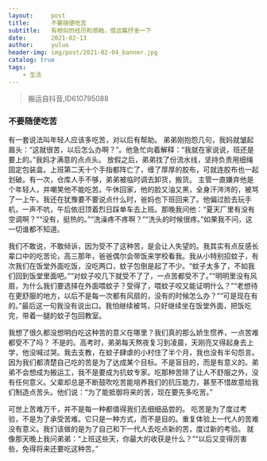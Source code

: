 ```yaml
---
layout:     post
title:      不要随便吃苦
subtitle:   有相似的经历和感触，借这篇抒发一下
date:       2021-02-13
author:     yuluo
header-img: img/post/2021-02-04_banner.jpg
catalog: true
tags:
    - 生活
---
```


> 搬运自抖音,ID610795088

### 不要随便吃苦
有一套说法叫年轻人应该多吃苦，对以后有帮助。
弟弟刚抱怨几句，我妈就皱起眉头：“这就很苦，以后怎么办啊？”。他急忙向着解释：“我就在家说说，班还是要上的。”我妈才满意的点点头。
放假之后，弟弟找了份流水线，坚持负责用细绳固定包装盒。上班第二天十个手指都阵亡了，缠了厚厚的胶布，可就连胶布也一起划破。有一次，仓库人手不够，弟弟被临时调去卸货，搬货。
 主管一直嫌弃他是个年轻人，并嘲笑他不能吃苦。午休回家，他的脸又油又黑，全身汗涔涔的，被骂了一上午。我还在犹豫要不要说点什么时，爸妈也下班回来了。他偏过脸去玩手机，一声不吭，午后依旧顶着烈日踩单车去上班。那晚我问他：“夏天厂里有没有空调啊？”“没有，挺热的。”“洗澡疼不疼啊？”“洗头的时候很疼。”如果我不问，这一切谁都不知道。

我们不敢说，不敢倾诉，因为受不了这种苦，是会让人失望的。我其实有点反感长辈口中的吃苦论，高三那年，爸爸偶尔会带饭来学校看我。我从小特别招蚊子，有次我们在饭堂外面吃饭，没吃两口，蚊子包倒是起了不少。“蚊子太多了，不如我们回到饭堂里面吧。”“对蚊子咬几下就受不了了，一点苦都受不了。”“明明里没有风扇，为什么我们要选择在外面喂蚊子？受得了，喂蚊子咬又能证明什么？”“老想待在更舒服的地方，以后不是每一次都有风扇的，没有的时候怎么办？”“可是现在有的。”最后这一句我没有说出口。我怕继续被骂，只好继续坐在饭堂外面，把饭吃完，带着一腿的蚊子包回教室。

我想了很久都没想明白吃这种苦的意义在哪里？我们真的那么娇生惯养，一点苦难都受不了吗？
不是的。高考时，弟弟每天熬夜复习到凌晨，天刚亮又得起身去上学，他没喊过哭。我去支教，在蚊子肆虐的小村住了半个月，我也没有半句怨言。因为我们都清楚自己吃的苦是为了达成某个目标。不是盲目的，而是有意义的。弟弟不会想成为搬运工，我不是要成为抗蚊专家。吃那种苦除了让人不舒服之外，没有任何意义。父辈却总是不断鼓吹吃苦能培养我们的抗压能力，甚至不惜故意给我们制造点苦头。他们说：“为了能抵御将来的苦，现在要先多吃苦。”

可世上苦难万千，并不是每一种都值得我们去细细品尝的。
吃苦是为了度过考验，不是为了承受苦难。它只是一种方式，而不是目的。重复体验上一代人的苦难没有意义。我们该做的是为了自己和下一代人去吃点新的苦，度过新的考验。
就像那天晚上我问弟弟：“上班这些天，你最大的收获是什么？”“以后又变得厉害些，免得将来还要吃这种苦。”
